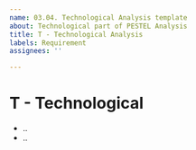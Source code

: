 ```yaml
---
name: 03.04. Technological Analysis template
about: Technological part of PESTEL Analysis
title: T - Technological Analysis
labels: Requirement
assignees: ''

---
```


# T - Technological

- ..
- ..

